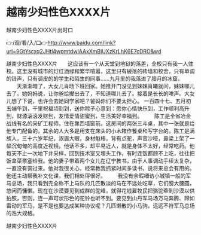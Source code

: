 # 越南少妇性色XXXX片
越南少妇性色XXXX片出时口

👉/观/看/入/口👉http://www.baidu.com/link?url=9GtYscxq2JHtl4wpmtdwIAAxXmBlUXzKrLhK6E7cDRO&wd

越南少妇性色XXXX片　　这应该有一个从天堂到地狱的落差，全校只有我一人住校。这里没有城市的灯红酒绿和繁华喧嚣，这里只有破落的砖墙和校舍，只有单调的铃声，只有调皮的的学生和陌生的同事……九月里的我落进了腊月的冰窟。
　　天渐渐暗了，大女儿肖旸下班回家。她推开门没见到妹妹肖曦就问，妹妹哪儿去了。她妈妈说，让你爸给撵出去了，不知道哪儿去了。接着是长长的唉声。大女儿想了下说，也许会去她同学家吧？爸妈你们不要太担心。
	一百四十七、五月初五端午到，千里祝福顷刻到，送你粽子心意到：愿你心情快乐到，工作顺利高升到，财源滚滚发财到，友情爱情甜蜜到，生活美好幸福到。
　　陈工是全省冶金战线有名的采矿工程师，住在靠西墙窗前。这房间的两张三斗桌，其中一张就是给他专门配备的，其余的人大多是用支在床头的小木箱作餐桌和写字台的。陈工是满族人，三十六岁年纪，浓眉大眼，身材魁梧，背有点驼，声音沙哑，鼻梁上架了一幅沉甸甸的高度近视镜。他话不多，却平易近人，就是身体不太好，经常吃药。他每天不止一次地下井采样，回到技术室又埋头工作，有时连饭都顾不上吃，往往把饭盒菜票塞给我。他的妻子带着两个女儿在辽宁教书，由于人事调动手续太复杂，一直没有调过来。他对我很关心，经常教我抓紧时间多读书，说将来总会有用的。他还主动帮我补文化课，我们相处得很好。
　　我没有余暇细访小城镇一般的军马总场，我只看到完全称不上马队的几匹散淡的马在不远处吃草，它们膀大腰圆，悠闲而慵懒。现在在沙漠要见到成群的驼峰，就得花钱雇牧民把骆驼牵到沙漠以供拍照，否则，连一声可状形色的驼铃也听不到。要见到山丹军马场万马奔腾、蹄如雷动的军马，是不是也要达成某种协议呢？几匹懒散的小马驹，远远不符军马总场的浩大规格。

越南少妇性色XXXX片
